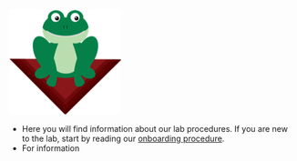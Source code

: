 ![](images/frog.png)

* Here you will find information about our lab procedures. If you are new to the lab, start by reading our [onboarding procedure](./).
* For information
